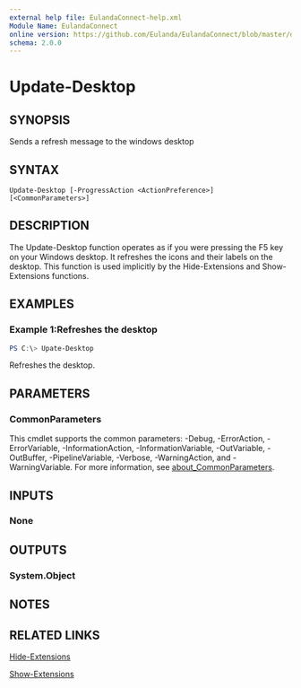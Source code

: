 ```yaml
---
external help file: EulandaConnect-help.xml
Module Name: EulandaConnect
online version: https://github.com/Eulanda/EulandaConnect/blob/master/docs/Update-Desktop.md
schema: 2.0.0
---
```


# Update-Desktop

## SYNOPSIS
Sends a refresh message to the windows desktop

## SYNTAX

```
Update-Desktop [-ProgressAction <ActionPreference>] [<CommonParameters>]
```

## DESCRIPTION
The Update-Desktop function operates as if you were pressing the F5 key on your Windows desktop. It refreshes the icons and their labels on the desktop. This function is used implicitly by the Hide-Extensions and Show-Extensions functions.

## EXAMPLES

### Example 1:Refreshes the desktop
```powershell
PS C:\> Upate-Desktop
```

Refreshes the desktop.

## PARAMETERS


### CommonParameters
This cmdlet supports the common parameters: -Debug, -ErrorAction, -ErrorVariable, -InformationAction, -InformationVariable, -OutVariable, -OutBuffer, -PipelineVariable, -Verbose, -WarningAction, and -WarningVariable. For more information, see [about_CommonParameters](http://go.microsoft.com/fwlink/?LinkID=113216).

## INPUTS

### None

## OUTPUTS

### System.Object
## NOTES

## RELATED LINKS

[Hide-Extensions](../functions/Hide-Extensions.md)

[Show-Extensions](../functions/Show-Extensions.md)


